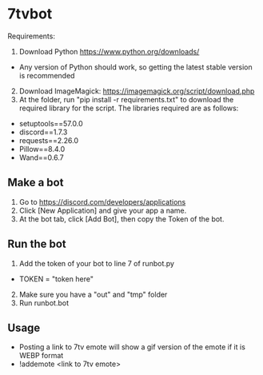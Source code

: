 # 7tvbot
Requirements:
1) Download Python https://www.python.org/downloads/
- Any version of Python should work, so getting the latest stable version is recommended
2) Download ImageMagick: https://imagemagick.org/script/download.php
3) At the folder, run "pip install -r requirements.txt" to download the required library for the script. The libraries required are as follows:
- setuptools==57.0.0
- discord==1.7.3
- requests==2.26.0
- Pillow==8.4.0
- Wand==0.6.7


## Make a bot
1) Go to https://discord.com/developers/applications
2) Click [New Application] and give your app a name.
3) At the bot tab, click [Add Bot], then copy the Token of the bot.

## Run the bot
1) Add the token of your bot to line 7 of runbot.py
  - TOKEN = "token here"
2) Make sure you have a "out" and "tmp" folder
3) Run runbot.bot

## Usage
- Posting a link to 7tv emote will show a gif version of the emote if it is WEBP format
- !addemote <link to 7tv emote>
